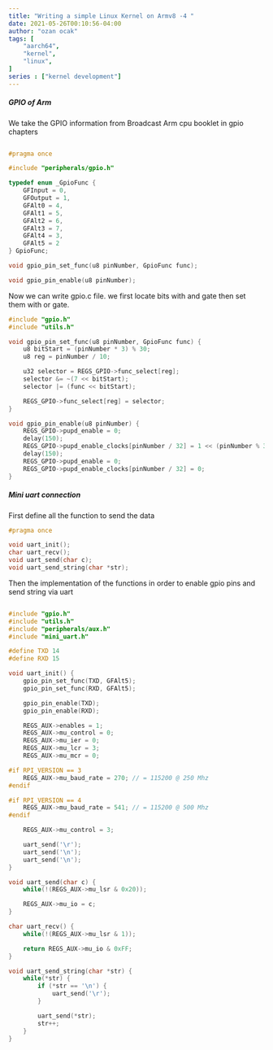 ```yaml
---
title: "Writing a simple Linux Kernel on Armv8 -4 "
date: 2021-05-26T00:10:56-04:00
author: "ozan ocak"
tags: [
    "aarch64",
    "kernel",
    "linux",
]
series : ["kernel development"]
---
```

<h5>GPIO of Arm</h5>


We take the GPIO information from Broadcast Arm cpu booklet in gpio chapters

```gpio.h

#pragma once

#include "peripherals/gpio.h"

typedef enum _GpioFunc {
    GFInput = 0,
    GFOutput = 1,
    GFAlt0 = 4,
    GFAlt1 = 5,
    GFAlt2 = 6,
    GFAlt3 = 7,
    GFAlt4 = 3,
    GFAlt5 = 2
} GpioFunc;

void gpio_pin_set_func(u8 pinNumber, GpioFunc func);

void gpio_pin_enable(u8 pinNumber);

```

Now we can write gpio.c file. we first locate bits with and gate then set them with or gate.

```gpio.c
#include "gpio.h"
#include "utils.h"

void gpio_pin_set_func(u8 pinNumber, GpioFunc func) {
    u8 bitStart = (pinNumber * 3) % 30;
    u8 reg = pinNumber / 10;

    u32 selector = REGS_GPIO->func_select[reg];
    selector &= ~(7 << bitStart);
    selector |= (func << bitStart);

    REGS_GPIO->func_select[reg] = selector;
}

void gpio_pin_enable(u8 pinNumber) {
    REGS_GPIO->pupd_enable = 0;
    delay(150);
    REGS_GPIO->pupd_enable_clocks[pinNumber / 32] = 1 << (pinNumber % 32);
    delay(150);
    REGS_GPIO->pupd_enable = 0;
    REGS_GPIO->pupd_enable_clocks[pinNumber / 32] = 0;
}
```

<h5>Mini uart connection</h5>
First define all the function to send the data

```mini_uart.h
#pragma once

void uart_init();
char uart_recv();
void uart_send(char c);
void uart_send_string(char *str);

```
Then the implementation of the functions in order to enable gpio pins and send string via uart

```mini_uart.c

#include "gpio.h"
#include "utils.h"
#include "peripherals/aux.h"
#include "mini_uart.h"

#define TXD 14
#define RXD 15

void uart_init() {
    gpio_pin_set_func(TXD, GFAlt5);
    gpio_pin_set_func(RXD, GFAlt5);

    gpio_pin_enable(TXD);
    gpio_pin_enable(RXD);

    REGS_AUX->enables = 1;
    REGS_AUX->mu_control = 0;
    REGS_AUX->mu_ier = 0;
    REGS_AUX->mu_lcr = 3;
    REGS_AUX->mu_mcr = 0;

#if RPI_VERSION == 3
    REGS_AUX->mu_baud_rate = 270; // = 115200 @ 250 Mhz
#endif

#if RPI_VERSION == 4
    REGS_AUX->mu_baud_rate = 541; // = 115200 @ 500 Mhz
#endif

    REGS_AUX->mu_control = 3;

    uart_send('\r');
    uart_send('\n');
    uart_send('\n');
}

void uart_send(char c) {
    while(!(REGS_AUX->mu_lsr & 0x20));

    REGS_AUX->mu_io = c;
}

char uart_recv() {
    while(!(REGS_AUX->mu_lsr & 1));

    return REGS_AUX->mu_io & 0xFF;
}

void uart_send_string(char *str) {
    while(*str) {
        if (*str == '\n') {
            uart_send('\r');
        }

        uart_send(*str);
        str++;
    }
}

```